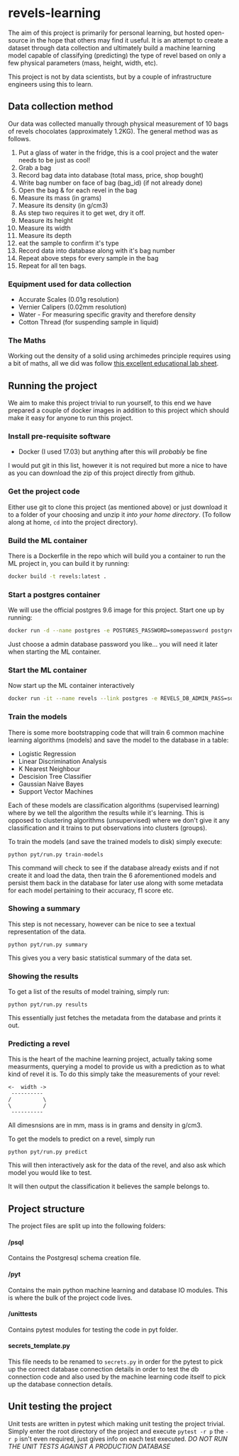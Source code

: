 # revels-learning
The aim of this project is primarily for personal learning, but hosted open-source in the hope that others may find it useful. It is an attempt to create
 a dataset through data collection and ultimately build a machine learning model capable of classifying (predicting) the type of revel based on only
a few physical parameters (mass, height, width, etc).

This project is not by data scientists, but by a couple of infrastructure engineers
using this to learn.

## Data collection method
Our data was collected manually through physical measurement of 10 bags of revels chocolates (approximately 1.2KG). The general method was as follows.

1. Put a glass of water in the fridge, this is a cool project and the water needs to be just as cool!
1. Grab a bag
1. Record bag data into database (total mass, price, shop bought)
1. Write bag number on face of bag (bag_id) (if not already done)
1. Open the bag & for each revel in the bag
  1. Measure its mass (in grams)
  1. Measure its density (in g/cm3)
  1. As step two requires it to get wet, dry it off.
  1. Measure its height
  1. Measure its width
  1. Measure its depth
  1. eat the sample to confirm it's type
  1. Record data into database along with it's bag number
  1. Repeat above steps for every sample in the bag
1. Repeat for all ten bags.

### Equipment used for data collection
* Accurate Scales (0.01g resolution)
* Vernier Calipers (0.02mm resolution)
* Water - For measuring specific gravity and therefore density
* Cotton Thread (for suspending sample in liquid)

### The Maths
Working out the density of a solid using archimedes principle requires using a
bit of maths, all we did was follow [this excellent educational lab sheet](https://www.unr.edu/Documents/science/physics/labs/151/09_Archimedes_Principle.pdf).

## Running the project
We aim to make this project trivial to run yourself, to this end we have
prepared a couple of docker images in addition to this project which should
make it easy for anyone to run this project.

### Install pre-requisite software
* Docker (I used 17.03) but anything after this will *probably* be fine

I would put git in this list, however it is not required but more a nice
to have as you can download the zip of this project directly from github.

### Get the project code
Either use git to clone this project (as mentioned above) or just download it
to a folder of your choosing and unzip it *into your home directory*. (To follow along at home, `cd` into the project
directory).

### Build the ML container
There is a Dockerfile in the repo which will build you a container to run the ML project in, you can build it by running:
```bash
docker build -t revels:latest .
```

### Start a postgres container
We will use the official postgres 9.6 image for this project.  Start one up by running:
```bash
docker run -d --name postgres -e POSTGRES_PASSWORD=somepassword postgres:9.6
```
Just choose a admin database password you like... you will need it later when starting the ML container. 

### Start the ML container
Now start up the ML container interactively 
```bash
docker run -it --name revels --link postgres -e REVELS_DB_ADMIN_PASS=somepassword revels
```

### Train the models
There is some more bootstrapping code that will train 6 common machine learning
algorithms (models) and save the model to the database in a table:

* Logistic Regression
* Linear Discrimination Analysis
* K Nearest Neighbour
* Descision Tree Classifier
* Gaussian Naive Bayes
* Support Vector Machines

Each of these models are classification algorithms (supervised learning) where
by we tell the algorithm the results while it's learning.  This is opposed to
clustering algorithms (unsupervised) where we don't give it any classification
and it trains to put observations into clusters (groups).

To train the models (and save the trained models to disk) simply execute:

```shell
python pyt/run.py train-models
```

This command will check to see if the database already exists and if not create it and load the data, then train the 6 
aforementioned models and persist them back in the database for later use along with some metadata for each model 
pertaining to their accuracy, f1 score etc. 

### Showing a summary
This step is not necessary, however can be nice to see a textual representation
of the data.

```shell
python pyt/run.py summary
```

This gives you a very basic statistical summary of the data set.

### Showing the results
To get a list of the results of model training, simply run:

```shell
python pyt/run.py results
```

This essentially just fetches the metadata from the database and prints it out. 

### Predicting a revel
This is the heart of the machine learning project, actually taking some 
measurments, querying a model to provide us with a prediction as to what kind 
of revel it is.  To do this simply take the measurements of your revel:

    <-  width ->
     ----------
    /          \
    \          /
     ----------

All dimesnsions are in mm, mass is in grams and density in g/cm3.

To get the models to predict on a revel, simply run

```shell
python pyt/run.py predict
```

This will then interactively ask for the data of the revel, and also ask which 
model you would like to test.  

It will then output the classification it believes the sample belongs to. 

## Project structure
The project files are split up into the following folders:

#### /psql
Contains the Postgresql schema creation file.

#### /pyt
Contains the main python machine learning and database IO modules.
This is where the bulk of the project code lives.

#### /unittests
Contains pytest modules for testing the code in pyt folder.

#### secrets_template.py
This file needs to be renamed to ```secrets.py``` in order for the pytest to
pick up the correct database connection details in order to test the db
connection code and also used by the machine learning code itself to pick up
the database connection details.

## Unit testing the project
Unit tests are written in pytest which making unit testing the project trivial.
Simply enter the root directory of the project and execute ```pytest -r p```
the ```-r p``` isn't even required, just gives info on each test executed.
*DO NOT RUN THE UNIT TESTS AGAINST A PRODUCTION DATABASE*
